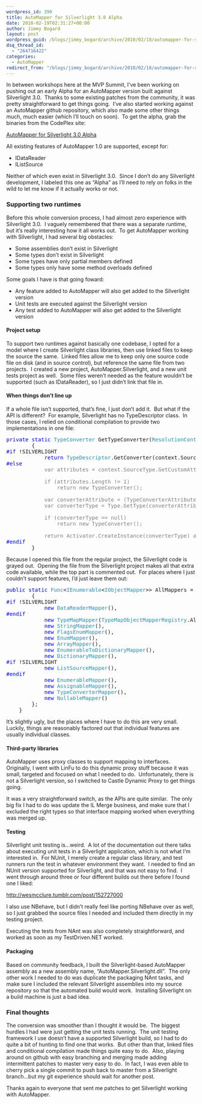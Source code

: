 ```yaml
---
wordpress_id: 390
title: AutoMapper for Silverlight 3.0 Alpha
date: 2010-02-19T02:31:27+00:00
author: Jimmy Bogard
layout: post
wordpress_guid: /blogs/jimmy_bogard/archive/2010/02/18/automapper-for-silverlight-3-0-alpha.aspx
dsq_thread_id:
  - "264716422"
categories:
  - AutoMapper
redirect_from: "/blogs/jimmy_bogard/archive/2010/02/18/automapper-for-silverlight-3-0-alpha.aspx/"
---
```

In between workshops here at the MVP Summit, I’ve been working on pushing out an early Alpha for an AutoMapper version built against Silverlight 3.0.&#160; Thanks to some existing patches from the community, it was pretty straightforward to get things going.&#160; I’ve also started working against an AutoMapper github repository, which also made some other things much, much easier (which I’ll touch on soon).&#160; To get the alpha, grab the binaries from the CodePlex site:

[AutoMapper for Silverlight 3.0 Alpha](http://automapper.codeplex.com/releases/view/40707)

All existing features of AutoMapper 1.0 are supported, except for:

  * IDataReader
  * IListSource

Neither of which even exist in Silverlight 3.0.&#160; Since I don’t do any Silverlight development, I labeled this one as “Alpha” as I’ll need to rely on folks in the wild to let me know if it actually works or not.

### Supporting two runtimes

Before this whole conversion process, I had almost zero experience with Silverlight 3.0.&#160; I vaguely remembered that there was a separate runtime, but it’s really interesting how it all works out.&#160; To get AutoMapper working with Silverlight, I had several big obstacles:

  * Some assemblies don’t exist in Silverlight
  * Some types don’t exist in Silverlight
  * Some types have only partial members defined
  * Some types only have some method overloads defined

Some goals I have is that going foward:

  * Any feature added to AutoMapper will also get added to the Silverlight version
  * Unit tests are executed against the Silverlight version
  * Any test added to AutoMapper will also get added to the Silverlight version

#### Project setup

To support two runtimes against basically one codebase, I opted for a model where I create Silverlight class libraries, then use linked files to keep the source the same.&#160; Linked files allow me to keep only one source code file on disk (and in source control), but reference the same file from two projects.&#160; I created a new project, AutoMapper.Silverlight, and a new unit tests project as well.&#160; Some files weren’t needed as the feature wouldn’t be supported (such as IDataReader), so I just didn’t link that file in.

#### When things don’t line up

If a whole file isn’t supported, that’s fine, I just don’t add it.&#160; But what if the API is different?&#160; For example, Silverlight has no TypeDescriptor class.&#160; In those cases, I relied on conditional compilation to provide two implementations in one file:

<pre><span style="color: blue">private static </span><span style="color: #2b91af">TypeConverter </span>GetTypeConverter(<span style="color: #2b91af">ResolutionContext </span>context)
        {
<span style="color: blue">#if </span>!SILVERLIGHT
            <span style="color: blue">return </span><span style="color: #2b91af">TypeDescriptor</span>.GetConverter(context.SourceType);
<span style="color: blue">#else
            </span><span style="color: gray">var attributes = context.SourceType.GetCustomAttributes(typeof(TypeConverterAttribute), false);

            if (attributes.Length != 1)
                return new TypeConverter();

            var converterAttribute = (TypeConverterAttribute)attributes[0];
            var converterType = Type.GetType(converterAttribute.ConverterTypeName);

            if (converterType == null)
                return new TypeConverter();

            return Activator.CreateInstance(converterType) as TypeConverter;
</span><span style="color: blue">#endif
        </span>}</pre>

[](http://11011.net/software/vspaste)

Because I opened this file from the regular project, the Silverlight code is grayed out.&#160; Opening the file from the Silverlight project makes all that extra code available, while the top part is commented out.&#160; For places where I just couldn’t support features, I’d just leave them out:

<pre><span style="color: blue">public static </span><span style="color: #2b91af">Func</span>&lt;<span style="color: #2b91af">IEnumerable</span>&lt;<span style="color: #2b91af">IObjectMapper</span>&gt;&gt; AllMappers = () =&gt; <span style="color: blue">new </span><span style="color: #2b91af">IObjectMapper</span>[]
        {
<span style="color: blue">#if </span>!SILVERLIGHT
            <span style="color: blue">new </span><span style="color: #2b91af">DataReaderMapper</span>(),
<span style="color: blue">#endif
            new </span><span style="color: #2b91af">TypeMapMapper</span>(<span style="color: #2b91af">TypeMapObjectMapperRegistry</span>.AllMappers()),
            <span style="color: blue">new </span><span style="color: #2b91af">StringMapper</span>(),
            <span style="color: blue">new </span><span style="color: #2b91af">FlagsEnumMapper</span>(),
            <span style="color: blue">new </span><span style="color: #2b91af">EnumMapper</span>(),
            <span style="color: blue">new </span><span style="color: #2b91af">ArrayMapper</span>(),
            <span style="color: blue">new </span><span style="color: #2b91af">EnumerableToDictionaryMapper</span>(),
            <span style="color: blue">new </span><span style="color: #2b91af">DictionaryMapper</span>(),
<span style="color: blue">#if </span>!SILVERLIGHT
            <span style="color: blue">new </span><span style="color: #2b91af">ListSourceMapper</span>(),
<span style="color: blue">#endif
            new </span><span style="color: #2b91af">EnumerableMapper</span>(),
            <span style="color: blue">new </span><span style="color: #2b91af">AssignableMapper</span>(),
            <span style="color: blue">new </span><span style="color: #2b91af">TypeConverterMapper</span>(),
            <span style="color: blue">new </span><span style="color: #2b91af">NullableMapper</span>()
        };
    }</pre>

[](http://11011.net/software/vspaste)

It’s slightly ugly, but the places where I have to do this are very small.&#160; Luckily, things are reasonably factored out that individual features are usually individual classes.

#### Third-party libraries

AutoMapper uses proxy classes to support mapping to interfaces.&#160; Originally, I went with LinFu to do this dynamic proxy stuff because it was small, targeted and focused on what I needed to do.&#160; Unfortunately, there is not a Silverlight version, so I switched to Castle Dynamic Proxy to get things going.

It was a very straightforward switch, as the APIs are quite similar.&#160; The only big fix I had to do was update the IL Merge business, and make sure that I excluded the right types so that interface mapping worked when everything was merged up.

#### Testing

Silverlight unit testing is…weird.&#160; A lot of the documentation out there talks about executing unit tests in a Silverlight application, which is not what I’m interested in.&#160; For NUnit, I merely create a regular class library, and test runners run the test in whatever environment they want.&#160; I needed to find an NUnit version supported for Silverlight, and that was not easy to find.&#160; I went through around three or four different builds out there before I found one I liked:

<http://wesmcclure.tumblr.com/post/152727000>

I also use NBehave, but I didn’t really feel like porting NBehave over as well, so I just grabbed the source files I needed and included them directly in my testing project.

Executing the tests from NAnt was also completely straightforward, and worked as soon as my TestDriven.NET worked.

#### Packaging

Based on community feedback, I built the Silverlight-based AutoMapper assembly as a new assembly name, “AutoMapper.Silverlight.dll”.&#160; The only other work I needed to do was duplicate the packaging NAnt tasks, and make sure I included the relevant Silverlight assemblies into my source repository so that the automated build would work.&#160; Installing Silverlight on a build machine is just a bad idea.

### Final thoughts

The conversion was smoother than I thought it would be.&#160; The biggest hurdles I had were just getting the unit tests running.&#160; The unit testing framework I use doesn’t have a supported Silverlight build, so I had to do quite a bit of hunting to find one that works.&#160; But other than that, linked files and conditional compilation made things quite easy to do.&#160; Also, playing around on github with easy branching and merging made adding intermittent patches to master very easy to do.&#160; In fact, I was even able to cherry pick a single commit to push back to master from a Silverlight branch…but my git experience should wait for another post.

Thanks again to everyone that sent me patches to get Silverlight working with AutoMapper.